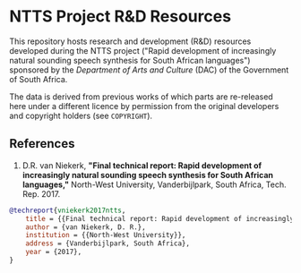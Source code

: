 NTTS Project R&D Resources
==========================

This repository hosts research and development (R&D) resources developed during the NTTS project ("Rapid development of increasingly natural sounding speech synthesis for South African languages") sponsored by the _Department of Arts and Culture_ (DAC) of the Government of South Africa.

The data is derived from previous works of which parts are re-released here under a different licence by permission from the original developers and copyright holders (see `COPYRIGHT`).

## References

 1. D.R. van Niekerk, __"Final technical report: Rapid development of increasingly natural sounding speech synthesis for South African languages,"__ North-West University, Vanderbijlpark, South Africa, Tech. Rep. 2017.
```bibtex
@techreport{vniekerk2017ntts,
	title = {{Final technical report: Rapid development of increasingly natural sounding speech synthesis for South African languages}},
	author = {van Niekerk, D. R.},
	institution = {{North-West University}},
	address = {Vanderbijlpark, South Africa},
	year = {2017},
}
```

